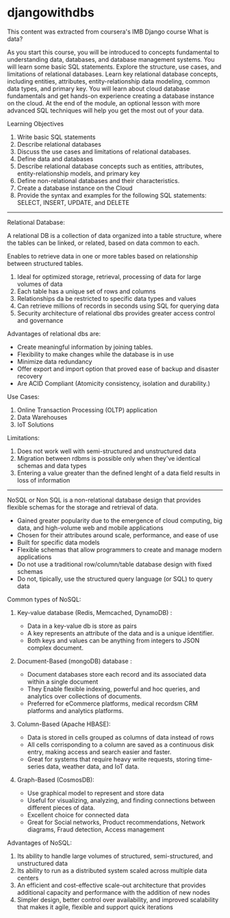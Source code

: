 # djangowithdbs

This content was extracted from coursera's IMB Django course
What is data? 

As you start this course, you will be introduced to concepts fundamental to understanding data, databases, and database management systems. You will learn some basic SQL statements. Explore the structure, use cases, and limitations of relational databases. Learn key relational database concepts, including entities, attributes, entity-relationship data modeling, common data types, and primary key. You will learn about cloud database fundamentals and get hands-on experience creating a database instance on the cloud. At the end of the module, an optional lesson with more advanced SQL techniques will help you get the most out of your data.

Learning Objectives
1. Write basic SQL statements
2. Describe relational databases
3. Discuss the use cases and limitations of relational databases.
4. Define data and databases
5. Describe relational database concepts such as entities, attributes, entity-relationship models, and primary key
6. Define non-relational databases and their characteristics.
7. Create a database instance on the Cloud
8. Provide the syntax and examples for the following SQL statements: SELECT, INSERT, UPDATE, and DELETE

______________________________________________________________________________________________________
Relational Database:

A relational DB is a collection of data organized into a table structure, where the tables can be linked, or related, based on data common to each.

Enables to retrieve data in one or more tables based on relationship between structured tables. 

1. Ideal for optimized storage, retrieval, processing of data for large volumes of data
2. Each table has a unique set of rows and columns
3. Relationships da be restricted to specific data types and values
4. Can retrieve millions of records in seconds using SQL for querying data
5. Security architecture of relational dbs provides greater access control and governance

Advantages of relational dbs are:

- Create meaningful information by joining tables.
- Flexibility to make changes while the database is in use
- Minimize data redundancy
- Offer export and import option that proved ease of backup and disaster recovery
- Are ACID Compliant (Atomicity consistency, isolation and durability.) 

Use Cases:
1. Online Transaction Processing (OLTP) application
2. Data Warehouses
3. IoT Solutions 

Limitations:
1. Does not work well with semi-structured and unstructured data
2. Migration between rdbms is possible only when they've identical schemas and data types
3. Entering a value greater than the defined lenght of a data field results in loss of information

______________________________________________________________________________________________________

NoSQL or Non SQL is a non-relational database design that provides flexible schemas for the storage and retrieval of data.

- Gained greater popularity due to the emergence of cloud computing, big data, and high-volume web and mobile applications
- Chosen for their attributes around scale, performance, and ease of use
- Built for specific data models
- Flexible schemas that allow programmers to create and manage modern applications
- Do not use a traditional row/column/table database design with fixed schemas
- Do not, tipically, use the structured query language (or SQL) to query data

Common types of NoSQL:
1. Key-value database (Redis, Memcached, DynamoDB) :
    - Data in a key-value db is store as pairs
    - A key represents an attribute of the data and is a unique identifier.
    - Both keys and values can be anything from integers to JSON complex document.


2. Document-Based (mongoDB) database :
    - Document databases store each record and its associated data within a single document
    - They Enable flexible indexing, powerful and hoc queries, and analytics over collections of documents.
    - Preferred for eCommerce platforms, medical recordsm CRM platforms and analytics platforms.

3. Column-Based (Apache HBASE):
    - Data is stored in cells grouped as columns of data instead of rows
    - All cells corrisponding to a column are saved as a continuous disk entry, making access and search easier and faster.
    - Great for systems that require heavy write requests, storing time-series data, weather data, and IoT data.

4. Graph-Based (CosmosDB):
    - Use graphical model to represent and store data
    - Useful for visualizing, analyzing, and finding connections between different pieces of data.
    - Excellent choice for connected data
    - Great for Social networks, Product recommendations, Network diagrams, Fraud detection, Access management

Advantages of NoSQL:

1. Its ability to handle large volumes of structured, semi-structured, and unstructured data
2. Its ability to run as a distributed system scaled across multiple data centers
3. An efficient and cost-effective scale-out architecture that provides additional capacity and performance with the addition of new nodes 
4. Simpler design, better control over availability, and improved scalability that makes it agile, flexible and support quick iterations
